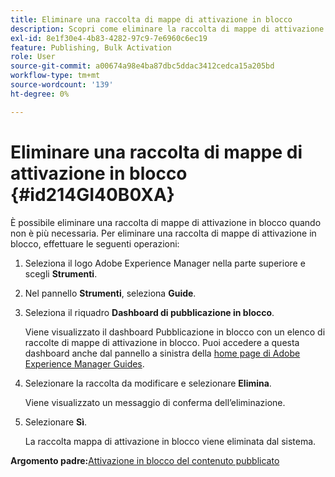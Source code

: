 ```yaml
---
title: Eliminare una raccolta di mappe di attivazione in blocco
description: Scopri come eliminare la raccolta di mappe di attivazione in blocco in AEM Guides.
exl-id: 8e1f30e4-4b83-4282-97c9-7e6960c6ec19
feature: Publishing, Bulk Activation
role: User
source-git-commit: a00674a98e4ba87dbc5ddac3412cedca15a205bd
workflow-type: tm+mt
source-wordcount: '139'
ht-degree: 0%

---
```


# Eliminare una raccolta di mappe di attivazione in blocco {#id214GI40B0XA}

È possibile eliminare una raccolta di mappe di attivazione in blocco quando non è più necessaria. Per eliminare una raccolta di mappe di attivazione in blocco, effettuare le seguenti operazioni:

1. Seleziona il logo Adobe Experience Manager nella parte superiore e scegli **Strumenti**.

1. Nel pannello **Strumenti**, seleziona **Guide**.

1. Seleziona il riquadro **Dashboard di pubblicazione in blocco**.

   Viene visualizzato il dashboard Pubblicazione in blocco con un elenco di raccolte di mappe di attivazione in blocco. Puoi accedere a questa dashboard anche dal pannello a sinistra della [home page di Adobe Experience Manager Guides](intro-home-page.md).


1. Selezionare la raccolta da modificare e selezionare **Elimina**.

   Viene visualizzato un messaggio di conferma dell’eliminazione.

1. Selezionare **Sì**.

   La raccolta mappa di attivazione in blocco viene eliminata dal sistema.


**Argomento padre:**&#x200B;[&#x200B; Attivazione in blocco del contenuto pubblicato](conf-bulk-activation.md)
